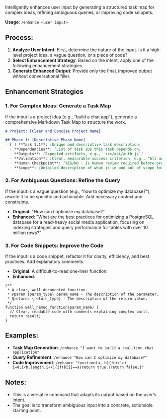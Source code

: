 Intelligently enhances user input by generating a structured task map for complex ideas, refining ambiguous queries, or improving code snippets.

**Usage**: `/enhance <user input>`

## Process:
1.  **Analyze User Intent**: First, determine the nature of the input. Is it a high-level project idea, a vague question, or a piece of code?
2.  **Select Enhancement Strategy**: Based on the intent, apply one of the following enhancement strategies.
3.  **Generate Enhanced Output**: Provide only the final, improved output without conversational filler.

## Enhancement Strategies

### 1. For Complex Ideas: Generate a Task Map
If the input is a project idea (e.g., "build a chat app"), generate a comprehensive Markdown Task Map to structure the work.
```markdown
# Project: [Clear and Concise Project Name]

## Phase 1: [Descriptive Phase Name]
- [ ] **Task 1.1**: [Unique and descriptive task description]
  - **Dependencies**: [List of task IDs this task depends on]
  - **Outputs**: [Expected artifacts, e.g., `src/api/auth.js`]
  - **Validation**: [Clear, measurable success criterion, e.g., "All auth tests pass"]
  - **Human Checkpoint**: [YES/NO - Is human review required before proceeding?]
  - **Scope**: [Detailed description of what is in and out of scope for this task]
```

### 2. For Ambiguous Questions: Refine the Query
If the input is a vague question (e.g., "how to optimize my database?"), rewrite it to be specific and actionable. Add necessary context and constraints.
- **Original**: "How can I optimize my database?"
- **Enhanced**: "What are the best practices for optimizing a PostgreSQL database for a read-heavy social media application, focusing on indexing strategies and query performance for tables with over 10 million rows?"

### 3. For Code Snippets: Improve the Code
If the input is a code snippet, refactor it for clarity, efficiency, and best practices. Add explanatory comments.
- **Original**: A difficult-to-read one-liner function.
- **Enhanced**:
```
/**
 * A clear, well-documented function.
 * @param {param_type} param_name - The description of the parameter.
 * @returns {return_type} - The description of the return value.
 */
function well_named_function(param_name) {
  // Clear, readable code with comments explaining complex parts.
  return result;
}
```

## Examples:
- **Task Map Generation**: `/enhance "I want to build a real-time chat application"`
- **Query Refinement**: `/enhance "How can I optimize my database?"`
- **Code Improvement**: `/enhance "function(a, b){for(let i=0;i<b.length;i++){if(b[i]==a)return true;}return false;}"`

## Notes:
- This is a versatile command that adapts its output based on the user's intent.
- The goal is to transform ambiguous input into a concrete, actionable starting point.